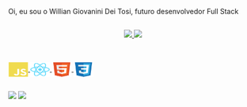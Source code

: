 Oi, eu sou o Willian Giovanini Dei Tosi, futuro desenvolvedor Full Stack

##

<div align="center">
  <a href="https://github.com/williandeitosi">
  <img height="160em" src="https://github-readme-stats.vercel.app/api?username=williandeitosi&title_color=blue&icon_color=blue&show_icons=true&theme=dark&include_all_commits=true&count_private=true"/>   
  <img height="160em" src="https://github-readme-stats.vercel.app/api/top-langs/?username=williandeitosi&title_color=blue&layout=compact&langs_count=7&theme=dark"/>
</div>
  
  ##
  
<div style="display: inline_block"><br>
  <img align="center" alt="Rafa-Js" height="30" width="40" src="https://raw.githubusercontent.com/devicons/devicon/master/icons/javascript/javascript-plain.svg">
  <img align="center" alt="Rafa-React" height="30" width="40" src="https://raw.githubusercontent.com/devicons/devicon/master/icons/react/react-original.svg">
  <img align="center" alt="Rafa-HTML" height="30" width="40" src="https://raw.githubusercontent.com/devicons/devicon/master/icons/html5/html5-original.svg">
  <img align="center" alt="Rafa-CSS" height="30" width="40" src="https://raw.githubusercontent.com/devicons/devicon/master/icons/css3/css3-original.svg">
</div>
  
##
  
  <div> 
  <a href="https://instagram.com/williandeitosi" target="_blank"><img src="https://img.shields.io/badge/-Instagram-%23E4405F?style=for-the-badge&logo=instagram&logoColor=white" target="_blank"></a>
  <a href = "mailto:williandeitosi@gmail.com"><img src="https://img.shields.io/badge/-Gmail-%23333?style=for-the-badge&logo=gmail&logoColor=white" target="_blank"></a> 
</div>


